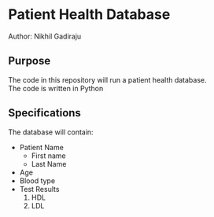 # Patient Health Database

Author: Nikhil Gadiraju

## Purpose
The code in this repository will run a patient health database.  
The code is written in Python

## Specifications
The database will contain: 
* Patient Name
	* First name
	* Last Name
* Age
* Blood type
* Test Results
	1. HDL
	2. LDL
